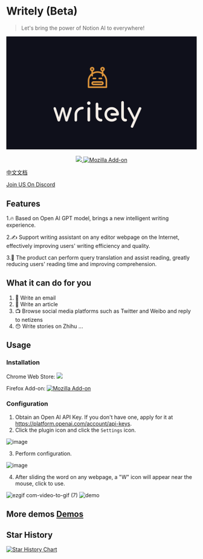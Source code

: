 # Writely (Beta)

> Let's bring the power of Notion AI to everywhere!

![](./assets/logo.png)

<p align="center">
<a href="https://chrome.google.com/webstore/detail/writely/eocenplmfgoaibmmohkhhocnlkpaecgn">
<img src="https://img.shields.io/chrome-web-store/v/eocenplmfgoaibmmohkhhocnlkpaecgn" />
</a>
<a href="https://addons.mozilla.org/en-US/firefox/addon/writely/"><img alt="Mozilla Add-on" src="https://img.shields.io/amo/v/writely"></a>
</p>

[中文文档](README-CN.md)

<a href="https://discord.com/invite/9e6HQ7wx">Join US On Discord</a>

## Features

1.🔥 Based on Open AI GPT model, brings a new intelligent writing experience.

2.✍️ Support writing assistant on any editor webpage on the Internet, effectively improving users' writing efficiency and quality.

3.📖 The product can perform query translation and assist reading, greatly reducing users' reading time and improving comprehension.

## What it can do for you

1. 📧 Write an email 
2. 📖 Write an article 
3. 📺 Browse social media platforms such as Twitter and Weibo and reply to netizens 
4. 😯 Write stories on Zhihu
...

## Usage

### Installation

Chrome Web Store: <a href="https://chrome.google.com/webstore/detail/writely/eocenplmfgoaibmmohkhhocnlkpaecgn">
<img src="https://img.shields.io/chrome-web-store/v/eocenplmfgoaibmmohkhhocnlkpaecgn" />
</a>

Firefox Add-on: <a href="https://addons.mozilla.org/en-US/firefox/addon/writely/"><img alt="Mozilla Add-on" src="https://img.shields.io/amo/v/writely"></a>

### Configuration

1. Obtain an Open AI API Key. If you don't have one, apply for it at https://platform.openai.com/account/api-keys.
2. Click the plugin icon and click the `Settings` icon.

<img width="430" alt="image" src="https://user-images.githubusercontent.com/13167934/223933756-b001d01a-899c-42e5-be14-753357a1bba5.png">

3. Perform configuration.

<img width="800" alt="image" src="https://user-images.githubusercontent.com/13167934/224465348-f2e0aaf8-ce7b-48d2-9637-be2a205f317f.png">

4. After sliding the word on any webpage, a "W" icon will appear near the mouse, click to use.

![ezgif com-video-to-gif (7)](https://user-images.githubusercontent.com/13167934/224320617-b8ba473b-6250-470c-92ac-aa206adbb5a8.gif)
![demo](https://user-images.githubusercontent.com/13167934/224236822-eb1cc963-77e5-4820-aa6d-63088989c0cf.gif)

## More demos [Demos](./DEMO.md)

## Star History

[![Star History Chart](https://api.star-history.com/svg?repos=anc95/writely&type=Date)](https://star-history.com/#anc95/writely&Date)
